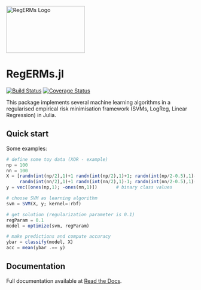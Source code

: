 <img src="http://bigcrunsh.github.io/images/logo.png" alt="RegERMs Logo" width="210" height="125"></img>

RegERMs.jl
==========
[![Build Status](https://travis-ci.org/JuliaStats/RegERMs.jl.svg?branch=master)](https://travis-ci.org/JuliaStats/RegERMs.jl)
[![Coverage Status](https://img.shields.io/coveralls/JuliaStats/RegERMs.jl.png)](https://coveralls.io/r/JuliaStats/RegERMs.jl)

This package implements several machine learning algorithms in a regularised empirical risk minimisation framework (SVMs,  LogReg, Linear Regression) in Julia.

## Quick start

Some examples:

```julia
# define some toy data (XOR - example)
np = 100
nn = 100
X = [randn(int(np/2),1)+1 randn(int(np/2),1)+1; randn(int(np/2-0.5),1)-1 randn(int(np/2-0.5),1)-1;
     randn(int(nn/2),1)+1 randn(int(nn/2),1)-1; randn(int(nn/2-0.5),1)-1 randn(int(nn/2-0.5),1)+1] # examples with 2 features
y = vec([ones(np,1); -ones(nn,1)])       # binary class values

# choose SVM as learning algorithm
svm = SVM(X, y; kernel=:rbf)

# get solution (regularization parameter is 0.1)
regParam = 0.1
model = optimize(svm, regParam)

# make predictions and compute accuracy
ybar = classify(model, X)
acc = mean(ybar .== y)

```

## Documentation

Full documentation available at [Read the Docs](http://regerms.readthedocs.org/en/latest/index.html).

